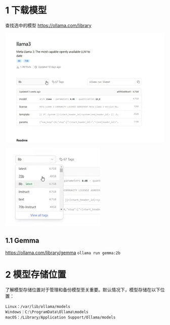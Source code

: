 


# 1 下载模型


查找选中的模型 
https://ollama.com/library


![](images/Pasted%20image%2020241106121055.png)


![](images/Pasted%20image%2020241106121102.png)

## 1.1 Gemma 
https://ollama.com/library/gemma
`ollama run gemma:2b`


# 2 模型存储位置

了解模型存储位置对于管理和备份模型至关重要。默认情况下，模型存储在以下位置：

    Linux：/var/lib/ollama/models
    Windows：C:\ProgramData\Ollama\models
    macOS：/Library/Application Support/Ollama/models

